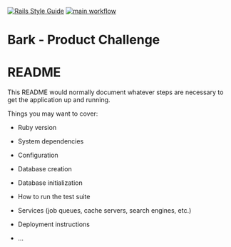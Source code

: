 [![Rails Style Guide](https://img.shields.io/badge/code_style-community-brightgreen.svg)](https://rails.rubystyle.guide)
[![main workflow](https://github.com/lelogrott/bark/actions/workflows/main.yml/badge.svg)](https://github.com/lelogrott/bark/actions/workflows/main.yml)

# Bark - Product Challenge
# README

This README would normally document whatever steps are necessary to get the
application up and running.

Things you may want to cover:

* Ruby version

* System dependencies

* Configuration

* Database creation

* Database initialization

* How to run the test suite

* Services (job queues, cache servers, search engines, etc.)

* Deployment instructions

* ...
